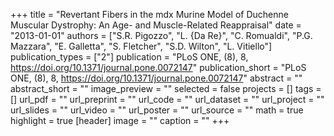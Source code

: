 +++
title = "Revertant Fibers in the mdx Murine Model of Duchenne Muscular Dystrophy: An Age- and Muscle-Related Reappraisal"
date = "2013-01-01"
authors = ["S.R. Pigozzo", "L. {Da Re}", "C. Romualdi", "P.G. Mazzara", "E. Galletta", "S. Fletcher", "S.D. Wilton", "L. Vitiello"]
publication_types = ["2"]
publication = "PLoS ONE, (8), 8, https://doi.org/10.1371/journal.pone.0072147"
publication_short = "PLoS ONE, (8), 8, https://doi.org/10.1371/journal.pone.0072147"
abstract = ""
abstract_short = ""
image_preview = ""
selected = false
projects = []
tags = []
url_pdf = ""
url_preprint = ""
url_code = ""
url_dataset = ""
url_project = ""
url_slides = ""
url_video = ""
url_poster = ""
url_source = ""
math = true
highlight = true
[header]
image = ""
caption = ""
+++
